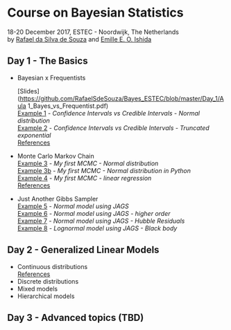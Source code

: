 # Course on Bayesian Statistics
18-20 December 2017,  ESTEC - Noordwijk, The Netherlands   
by [Rafael da Silva de Souza](https://www.rafaelsdesouza.com)  and [Emille E. O. Ishida](https://www.emilleishida.com/)

## Day 1 - The Basics  

-   Bayesian x Frequentists  

    [Slides](https://github.com/RafaelSdeSouza/Bayes_ESTEC/blob/master/Day_1/Aula 1_Bayes_vs_Frequentist.pdf)  
    [Example 1](https://github.com/RafaelSdeSouza/Bayes_ESTEC/blob/master/Day_1/Ex1_CI_vs_Bayes_Normal.R) - *Confidence Intervals vs Credible Intervals - Normal distribution*   
    [Example 2](https://github.com/RafaelSdeSouza/Bayes_ESTEC/blob/master/Day_1/Ex2_CI_vs_Bayes_Truncated_exponential.R) - *Confidence Intervals vs Credible Intervals - Truncated exponential*  
    [References](https://github.com/RafaelSdeSouza/Bayes_ESTEC/blob/master/Day_1/references.md)  

-   Monte Carlo Markov Chain  
    [Example 3](https://github.com/RafaelSdeSouza/Bayes_ESTEC/blob/master/Day_1/Ex3_my_MCMC_normal_hist.R) - *My first MCMC - Normal distribution*  
    [Example 3b](https://github.com/RafaelSdeSouza/Bayes_ESTEC/blob/master/Day_1/Ex3_my_MCMC_normal_hist.py) - *My first MCMC - Normal distribution in Python*  
    [Example 4](https://github.com/RafaelSdeSouza/Bayes_ESTEC/blob/master/Day_1/Ex4_my_MCMC_lm.R) - *My first MCMC - linear regression*  
    [References](https://github.com/RafaelSdeSouza/Bayes_ESTEC/blob/master/Day_1/references_mcmc.md)  

-   Just Another Gibbs Sampler  
    [Example 5](https://github.com/RafaelSdeSouza/Bayes_ESTEC/blob/master/Day_1/Ex5_normal_JAGS_x1.R) - *Normal model using JAGS*  
    [Example 6](https://github.com/RafaelSdeSouza/Bayes_ESTEC/blob/master/Day_1/Ex6_normal_JAGS_x1_quadratic_cubic.R) - *Normal model using JAGS - higher order*  
    [Example 7](https://github.com/RafaelSdeSouza/Bayes_ESTEC/blob/master/Day_1/Ex7_normal_JAGS_HubbleResiduals.R) - *Normal model using JAGS - Hubble Residuals*  
    [Example 8](https://github.com/RafaelSdeSouza/Bayes_ESTEC/blob/master/Day_1/Ex8_JAGS_Black_body.R) - *Lognormal model using JAGS - Black body*  

## Day 2 - Generalized Linear Models  

-    Continuous distributions  
     [References](https://github.com/RafaelSdeSouza/Bayes_ESTEC/blob/master/Day_2/references_continuos.md)  
-    Discrete distributions  
-    Mixed models  
-    Hierarchical models  


## Day 3 - Advanced topics (TBD)
